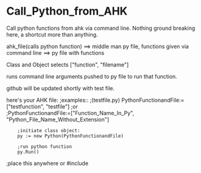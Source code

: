# Call_Python_from_AHK
Call python functions from ahk via command line. 
Nothing ground breaking here, a shortcut more than anything.

ahk_file(calls python function) ==> middle man py file, functions given via command line ==> py file with functions

Class and Object selects ["function", "filename"]

runs command line arguments pushed to py file to run that function.

github will be updated shortly with test file.


here's your AHK file:
 ;examples:: 
                                          ;(testfile.py) 
        PythonFunctionandFile:=["testfunction", "testfile"] 
        ;or  
        ;PythonFunctionandFile:=["Function_Name_In_Py", "Python_File_Name_Without_Extension"]

        ;initiate class object:
        py := new Python(PythonFunctionandFile)

        ;run python function
        py.Run() 

;place this anywhere or #include 
 

